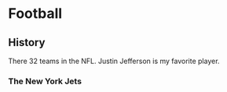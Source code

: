 # Football
## History
<p>There 32 teams in the NFL. Justin Jefferson is my favorite player.</p>


### The New York Jets


